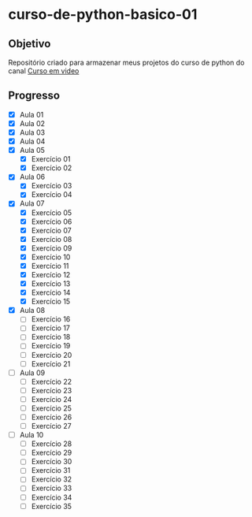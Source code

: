 # curso-de-python-basico-01
## Objetivo
Repositório criado para armazenar meus projetos do curso de python do canal [Curso em video](https://www.youtube.com/@CursoemVideo)

## Progresso
- [x] Aula 01
- [x] Aula 02
- [x] Aula 03
- [x] Aula 04
- [x] Aula 05
   - [x] Exercício 01
   - [x] Exercício 02
- [x] Aula 06
   - [x] Exercício 03
   - [x] Exercício 04
- [x] Aula 07
   - [x] Exercício 05
   - [x] Exercício 06
   - [x] Exercício 07
   - [x] Exercício 08
   - [x] Exercício 09
   - [x] Exercício 10
   - [x] Exercício 11
   - [x] Exercício 12
   - [x] Exercício 13
   - [x] Exercício 14
   - [x] Exercício 15
- [x] Aula 08
   - [ ] Exercício 16
   - [ ] Exercício 17
   - [ ] Exercício 18
   - [ ] Exercício 19
   - [ ] Exercício 20
   - [ ] Exercício 21
- [ ] Aula 09
   - [ ] Exercício 22
   - [ ] Exercício 23
   - [ ] Exercício 24
   - [ ] Exercício 25
   - [ ] Exercício 26
   - [ ] Exercício 27
- [ ] Aula 10
   - [ ] Exercício 28
   - [ ] Exercício 29
   - [ ] Exercício 30
   - [ ] Exercício 31
   - [ ] Exercício 32
   - [ ] Exercício 33
   - [ ] Exercício 34
   - [ ] Exercício 35
